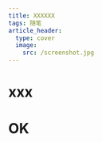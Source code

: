```yaml
---
title: XXXXXX
tags: 随笔
article_header:
  type: cover
  image:
    src: /screenshot.jpg
---
```


# xxx

# OK